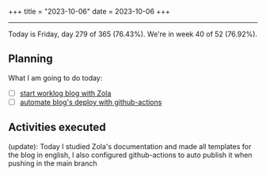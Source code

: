 +++
title = "2023-10-06"
date = 2023-10-06
+++

---

Today is Friday, day 279 of 365 (76.43%). We're in week 40 of 52 (76.92%). 

## Planning

What I am going to do today: 

- [ ] [start worklog blog with Zola](https://github.com/OmnicodeSolutions/worklog-luisa/issues/1)
- [ ] [automate blog's deploy with github-actions](https://github.com/OmnicodeSolutions/worklog-luisa/issues/1)

## Activities executed

(update): Today I studied Zola's documentation and made all templates for the blog in english, I also configured github-actions to auto publish it when pushing in the main branch